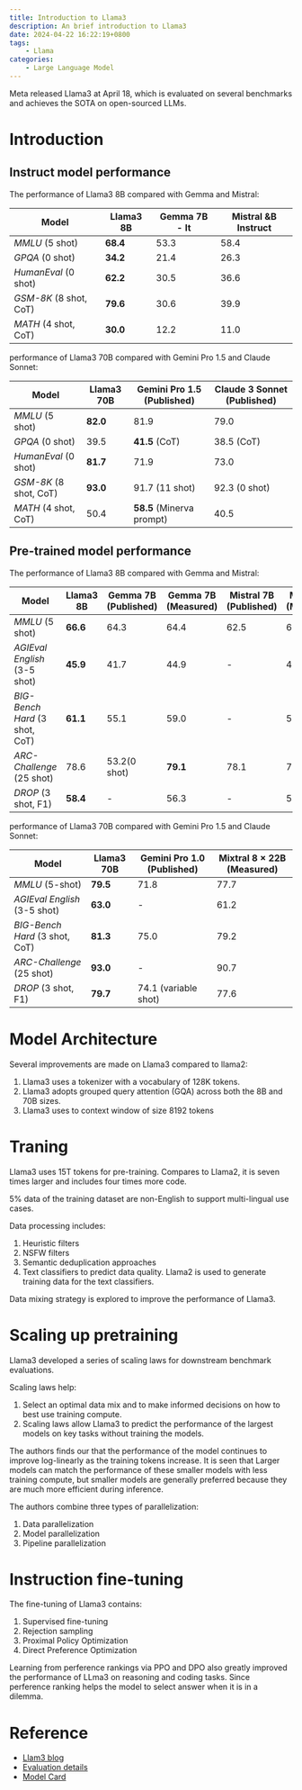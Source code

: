 ```yaml
---
title: Introduction to Llama3
description: An brief introduction to Llama3
date: 2024-04-22 16:22:19+0800
tags: 
    - Llama
categories:
    - Large Language Model 
---
```


Meta released Llama3 at April 18, which is evaluated on several benchmarks and achieves the SOTA on open-sourced LLMs.


# Introduction
## Instruct model performance
The performance of Llama3 8B compared with Gemma and Mistral:

| Model                  | Llama3 8B   | Gemma 7B  - It   |  Mistral &B Instruct  |
| --------               | --------    | ------           |  ------               |
| *MMLU* (5 shot)        | **68.4**    | 53.3             |  58.4                 |
| *GPQA* (0 shot)        | **34.2**    | 21.4             |  26.3                 |
| *HumanEval* (0 shot)   | **62.2**    | 30.5             |  36.6                 |
| *GSM-8K* (8 shot, CoT) | **79.6**    | 30.6             |  39.9                 |
| *MATH* (4 shot, CoT)   |  **30.0**   | 12.2             |  11.0                 |

performance of Llama3 70B compared with Gemini Pro 1.5 and Claude Sonnet:

| Model                  | Llama3 70B   | Gemini Pro 1.5 (Published) |  Claude 3 Sonnet (Published) |
| --------               | --------    | ------           |  ------                         |
| *MMLU* (5 shot)        | **82.0**    | 81.9                       |  79.0                 |
| *GPQA* (0 shot)        | 39.5        | **41.5** (CoT)             |  38.5 (CoT)           |
| *HumanEval* (0 shot)   | **81.7**    | 71.9                       |  73.0                 |
| *GSM-8K* (8 shot, CoT) | **93.0**    | 91.7 (11 shot)             |  92.3 (0 shot)        |
| *MATH* (4 shot, CoT)   |  50.4       | **58.5**   (Minerva prompt)|  40.5                 |


## Pre-trained model performance
The performance of Llama3 8B compared with Gemma and Mistral:

| Model  | Llama3 8B   | Gemma 7B (Published)   | Gemma 7B (Measured)  |  Mistral 7B (Published) | Mistral 7B (Measured)  |
| --------               | --------    | ------           |  ------               | ------    | ------           |
| *MMLU* (5 shot)        | **66.6**    | 64.3            |  64.4                 | 62.5       |    63.9                |
| *AGIEval English* (3-5 shot)        | **45.9**    | 41.7            |  44.9                 | -       |    44.0               |
| *BIG-Bench Hard* (3 shot, CoT)        | **61.1**    | 55.1          |  59.0                | -       |    56.0                |
| *ARC-Challenge* (25 shot)        | 78.6    | 53.2(0 shot)      |  **79.1**     | 78.1       |   78.7     |
| *DROP* (3 shot, F1)        | **58.4**    | -           |  56.3       | -      |    54.4        |

performance of Llama3 70B compared with Gemini Pro 1.5 and Claude Sonnet:

| Model                  | Llama3 70B   | Gemini Pro 1.0 (Published) |  Mixtral 8 $\times$ 22B (Measured) |
| --------               | --------    | ------                      |  ------                         |
| *MMLU* (5-shot)        | **79.5**    | 71.8                        |  77.7                 |
| *AGIEval English* (3-5 shot)       | **63.0**    | -                           |  61.2                 |
| *BIG-Bench Hard* (3 shot, CoT)   | **81.3**    | 75.0                        | 79.2                  |
| *ARC-Challenge* (25 shot) | **93.0**    | -                           |  90.7                 |
| *DROP* (3 shot, F1)    |  **79.7**   | 74.1 (variable shot)        |  77.6                 |


# Model Architecture
Several improvements are made on Llama3 compared to llama2:
1. Llama3 uses a tokenizer with a vocabulary of 128K tokens.
2. Llama3 adopts grouped query attention (GQA) across both the 8B and 70B sizes.
3. Llama3 uses to context window of size 8192 tokens


# Traning
Llama3 uses 15T tokens for pre-training. Compares to Llama2, it is seven times larger and includes four times more code.

5% data of the training dataset are non-English to support multi-lingual use cases.

Data processing includes:
1. Heuristic filters
2. NSFW filters
3. Semantic deduplication approaches
4. Text classifiers to predict data quality. Llama2 is used to generate training data for the text classifiers.

Data mixing strategy is explored to improve the performance of Llama3.


# Scaling up pretraining
Llama3 developed a series of scaling laws for downstream benchmark evaluations.

Scaling laws help:
1. Select an optimal data mix and to make informed decisions on how to best use training compute.
2. Scaling laws allow Llama3 to predict the performance of the largest models on key tasks without training the models.

The authors finds our that the performance of the model continues to improve log-linearly as the training tokens increase. It is seen that  Larger models can match the performance of these smaller models with less training compute, but smaller models are generally preferred because they are much more efficient during inference.

The authors combine three types of parallelization:
1. Data parallelization
2. Model parallelization
3. Pipeline parallelization

# Instruction fine-tuning
The fine-tuning of Llama3 contains:
1. Supervised fine-tuning
2. Rejection sampling
3. Proximal Policy Optimization 
4. Direct Preference Optimization


Learning from perference rankings via PPO and DPO also greatly improved the performance of LLma3 on reasoning and coding tasks. Since perference ranking helps the model to select answer when it is in a dilemma.


# Reference
- [Llam3 blog](https://ai.meta.com/blog/meta-llama-3/)  
- [Evaluation details](https://github.com/meta-llama/llama3/blob/main/eval_details.md)
- [Model Card](https://github.com/meta-llama/llama3/blob/main/MODEL_CARD.md)